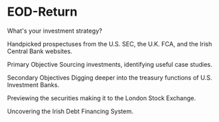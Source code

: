 # EOD-Return

What's your investment strategy?

Handpicked prospectuses from the U.S. SEC, the U.K. FCA, and the Irish Central Bank websites.

Primary Objective
Sourcing investments, identifying useful case studies.

Secondary Objectives
Digging deeper into the treasury functions of U.S. Investment Banks.

Previewing the securities making it to the London Stock Exchange.

Uncovering the Irish Debt Financing System.
